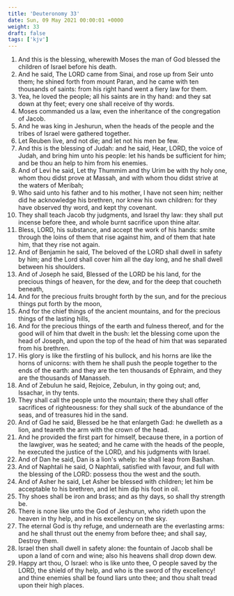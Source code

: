 ```yaml
---
title: 'Deuteronomy 33'
date: Sun, 09 May 2021 00:00:01 +0000
weight: 33
draft: false
tags: ['kjv'] 
---
```


1. And this is the blessing, wherewith Moses the man of God blessed the children of Israel before his death.
2. And he said, The LORD came from Sinai, and rose up from Seir unto them; he shined forth from mount Paran, and he came with ten thousands of saints: from his right hand went a fiery law for them.
3. Yea, he loved the people; all his saints are in thy hand: and they sat down at thy feet; every one shall receive of thy words.
4. Moses commanded us a law, even the inheritance of the congregation of Jacob.
5. And he was king in Jeshurun, when the heads of the people and the tribes of Israel were gathered together.
6. Let Reuben live, and not die; and let not his men be few.
7. And this is the blessing of Judah: and he said, Hear, LORD, the voice of Judah, and bring him unto his people: let his hands be sufficient for him; and be thou an help to him from his enemies.
8. And of Levi he said, Let thy Thummim and thy Urim be with thy holy one, whom thou didst prove at Massah, and with whom thou didst strive at the waters of Meribah;
9. Who said unto his father and to his mother, I have not seen him; neither did he acknowledge his brethren, nor knew his own children: for they have observed thy word, and kept thy covenant.
10. They shall teach Jacob thy judgments, and Israel thy law: they shall put incense before thee, and whole burnt sacrifice upon thine altar.
11. Bless, LORD, his substance, and accept the work of his hands: smite through the loins of them that rise against him, and of them that hate him, that they rise not again.
12. And of Benjamin he said, The beloved of the LORD shall dwell in safety by him; and the Lord shall cover him all the day long, and he shall dwell between his shoulders.
13. And of Joseph he said, Blessed of the LORD be his land, for the precious things of heaven, for the dew, and for the deep that coucheth beneath,
14. And for the precious fruits brought forth by the sun, and for the precious things put forth by the moon,
15. And for the chief things of the ancient mountains, and for the precious things of the lasting hills,
16. And for the precious things of the earth and fulness thereof, and for the good will of him that dwelt in the bush: let the blessing come upon the head of Joseph, and upon the top of the head of him that was separated from his brethren.
17. His glory is like the firstling of his bullock, and his horns are like the horns of unicorns: with them he shall push the people together to the ends of the earth: and they are the ten thousands of Ephraim, and they are the thousands of Manasseh.
18. And of Zebulun he said, Rejoice, Zebulun, in thy going out; and, Issachar, in thy tents.
19. They shall call the people unto the mountain; there they shall offer sacrifices of righteousness: for they shall suck of the abundance of the seas, and of treasures hid in the sand.
20. And of Gad he said, Blessed be he that enlargeth Gad: he dwelleth as a lion, and teareth the arm with the crown of the head.
21. And he provided the first part for himself, because there, in a portion of the lawgiver, was he seated; and he came with the heads of the people, he executed the justice of the LORD, and his judgments with Israel.
22. And of Dan he said, Dan is a lion's whelp: he shall leap from Bashan.
23. And of Naphtali he said, O Naphtali, satisfied with favour, and full with the blessing of the LORD: possess thou the west and the south.
24. And of Asher he said, Let Asher be blessed with children; let him be acceptable to his brethren, and let him dip his foot in oil.
25. Thy shoes shall be iron and brass; and as thy days, so shall thy strength be.
26. There is none like unto the God of Jeshurun, who rideth upon the heaven in thy help, and in his excellency on the sky.
27. The eternal God is thy refuge, and underneath are the everlasting arms: and he shall thrust out the enemy from before thee; and shall say, Destroy them.
28. Israel then shall dwell in safety alone: the fountain of Jacob shall be upon a land of corn and wine; also his heavens shall drop down dew.
29. Happy art thou, O Israel: who is like unto thee, O people saved by the LORD, the shield of thy help, and who is the sword of thy excellency! and thine enemies shall be found liars unto thee; and thou shalt tread upon their high places.
